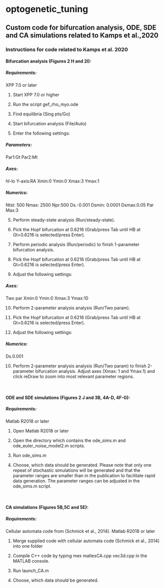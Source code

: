# optogenetic_tuning
## Custom code for bifurcation analysis, ODE, SDE and CA simulations related to Kamps et al.,2020

### Instructions for code related to Kamps et al. 2020

#### Bifurcation analysis (Figures 2 H and 2I):

##### Requirements:
XPP 7.0 or later

1.  Start XPP 7.0 or higher

2. Run the script gef_rho_myo.ode

3. Find equilibria (Sing pts/Go)

4. Start bifurcation analysis (File/Auto)

5. Enter the following settings:

##### Parameters:

Par1:Gt
Par2:Mt

##### Axes:

hI-lo
Y-axis:RA
Xmin:0
Ymin:0
Xmax:3
Ymax:1

##### Numerics:

Ntst: 500
Nmax: 2500
Npr:500
Ds.-0.001
Dsmin: 0.0001
Dsmax:0.05
Par Max:3

5. Perform steady-state analysis (Run/steady-state).

6. Pick the Hopf bifurcation at 0.6216  (Grab/press Tab until HB at Gt=0.6216 is selected/press Enter).

7. Perform periodic analysis (Run/periodic) to finish 1-parameter bifurcation analysis.

8. Pick the Hopf bifurcation at 0.6216  (Grab/press Tab until HB at Gt=0.6216 is selected/press Enter).

9. Adjust the following settings:

##### Axes:

Two par
Xmin:0
Ymin:0
Xmax:3
Ymax:10

10. Perform 2-parameter analysis analysis (Run/Two param).

11. Pick the Hopf bifurcation at 0.6216  (Grab/press Tab until HB at Gt=0.6216 is selected/press Enter).

12. Adjust the following settings:

##### Numerics:

Ds.0.001

10. Perform 2-parameter analysis analysis (Run/Two param) to finish 2-parameter bifurcation analysis. Adjust axes (Xmax: 1 and Ymax:1) and click reDraw to zoom into most relevant parameter regions.

 
#### ODE and SDE simulations (Figures 2 J and 3B, 4A-D, 4F-G):

##### Requirements:
Matlab R2018 or later

1. Open Matlab R2018 or later

2. Open the directory which contains the ode_sims.m and ode_euler_noise_model2.m scripts.

3. Run ode_sims.m

4. Choose, which data should be generated. Please note that only one repeat of stochastic simulations will be generated and that the parameter ranges are smaller than in the publication to facilitate rapid data generation. The parameter ranges can be adjusted in the ode_sims.m script.

 
#### CA simulations (Figures 5B,5C and 5E):

##### Requirements: 
Cellular automata code from (Schmick et al., 2014).
Matlab R2018 or later

1. Merge supplied code with cellular automata code (Schmick et al., 2014) into one folder

2.  Compile C++ code by typing mex maltesCA.cpp vec3d.cpp in the MATLAB console.

3. Run launch_CA.m

4. Choose, which data should be generated.



